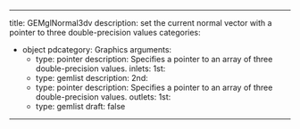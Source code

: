 
---
title: GEMglNormal3dv
description: set the current normal vector with a pointer to three double-precision values
categories:
  - object
pdcategory: Graphics
arguments:
    - type: pointer
      description: Specifies a pointer to an array of three double-precision values.
inlets:
  1st:
    - type: gemlist
      description:
  2nd:
    - type: pointer
      description: Specifies a pointer to an array of three double-precision values.
outlets:
  1st:
    - type: gemlist
draft: false
---

